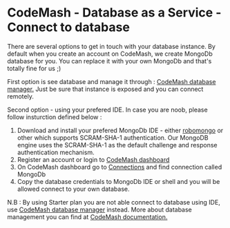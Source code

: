 # CodeMash - Database as a Service - Connect to database

There are several options to get in touch with your database instance. By default when you create an account on CodeMash, we create MongoDb database for you. You can replace it 
with your own MongoDb and that's totally fine for us ;)

First option is see database and manage it through : <a target="_blank" href="http://cloud.codemash.io/db">CodeMash database manager.</a> Just be sure that instance is exposed and you can connect remotely. 

Second option - using your prefered IDE. In case you are noob, please follow insturction defined below : 

1. Download and install your prefered MongoDb IDE - either <a target="_blank" href="https://robomongo.org/">robomongo</a> or other which supports SCRAM-SHA-1 authentication. Our MongoDB engine uses the SCRAM-SHA-1 as the default challenge and response authentication mechanism.  
2. Register an account or login to <a target="_blank" href="http://cloud.codemash.io">CodeMash dashboard</a> 
3. On CodeMash dashboard go to <a target="_blank" href="http://cloud.codemash.io/connections/db">Connections</a> and find connection called MongoDb
4. Copy the database credentials to MongoDb IDE or shell and you will be allowed connect to your own database. 

N.B : By using Starter plan you are not able connect to database using IDE, use <a target="_blank" href="http://cloud.codemash.io/db">CodeMash database manager</a> instead. More about database management you can find at  <a target="_blank" href="http://codemash.io/documentation/db/mongodb">CodeMash documentation.</a>